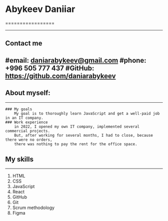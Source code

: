 # Abykeev Daniiar
=================

----------------------------------------
## Contact me
#email:  daniarabykeev@gmail.com
#phone:  +996 505 777 437
#GitHub: https://github.com/daniarabykeev
----------------------------------------

## About myself:
----------------
    ### My goals
        My goal is to thoroughly learn JavaScript and get a well-paid job in an IT company.
    ### Work experience
        in 2022, I opened my own IT company, implemented several commercial projects. 
        But, after working for several months, I had to close, because there were no orders, 
        there was nothing to pay the rent for the office space.
        
## My skills
------------
1. HTML
2. CSS
3. JavaScript
4. React
5. GitHub
6. Git
7. Scrum methodology
8. Figma
